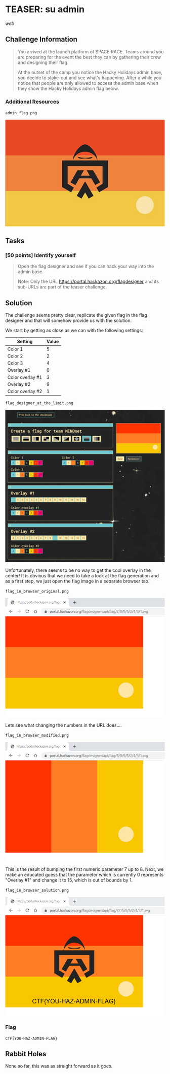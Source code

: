# TEASER: su admin

*web*

## Challenge Information

> You arrived at the launch platform of SPACE RACE. Teams around you are preparing for the event the
> best they can by gathering their crew and designing their flag.
>
> At the outset of the camp you notice the Hacky Holidays admin base, you decide to stake-out and
> see what's happening. After a while you notice that people are only allowed to access the admin
> base when they show the Hacky Holidays admin flag below.

### Additional Resources

`admin_flag.png`

![admin_flag.png](res/admin_flag.png)

## Tasks

### [50 points] Identify yourself

> Open the flag designer and see if you can hack your way into the admin base.
>
> Note: Only the URL https://portal.hackazon.org/flagdesigner and its sub-URLs are part of the
> teaser challenge.

## Solution

The challenge seems pretty clear, replicate the given flag in the flag designer and that will
somehow provide us with the solution.

We start by getting as close as we can with the following settings:

| Setting          | Value |
| ---------------- | ----- |
| Color 1          | 5     |
| Color 2          | 2     |
| Color 3          | 4     |
| Overlay #1       | 0     |
| Color overlay #1 | 3     |
| Overlay #2       | 9     |
| Color overlay #2 | 1     |

`flag_designer_at_the_limit.png`

![flag_designer_at_the_limit.png](res/flag_designer_at_the_limit.png)

Unfortunately, there seems to be no way to get the cool overlay in the center!
It is obvious that we need to take a look at the flag generation and as a first step, we just open
the flag image in a separate browser tab.

`flag_in_browser_original.png`

![flag_in_browser_original.png](res/flag_in_browser_original.png)

Lets see what changing the numbers in the URL does....

`flag_in_browser_modified.png`

![flag_in_browser_modified.png](res/flag_in_browser_modified.png)

This is the result of bumping the first numeric parameter 7 up to 8.
Next, we make an educated guess that the parameter which is currently 0 represents "Overlay #1" and
change it to 15, which is out of bounds by 1.

`flag_in_browser_solution.png`

![flag_in_browser_solution.png](res/flag_in_browser_solution.png)

### Flag
```
CTF[YOU-HAZ-ADMIN-FLAG}
```

## Rabbit Holes
None so far, this was as straight forward as it goes.
